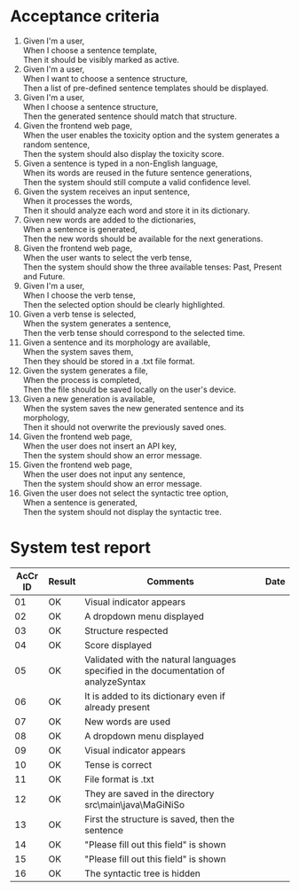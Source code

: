 # Acceptance criteria
1. Given I'm a user,  
   When I choose a sentence template,  
   Then it should be visibly marked as active.
2. Given I'm a user,  
   When I want to choose a sentence structure,  
   Then a list of pre-defined sentence templates should be displayed.
3. Given I'm a user,  
   When I choose a sentence structure,  
   Then the generated sentence should match that structure.
4. Given the frontend web page,  
   When the user enables the toxicity option and the system generates a random sentence,  
   Then the system should also display the toxicity score.
5. Given a sentence is typed in a non-English language,    
   When its words are reused in the future sentence generations,  
   Then the system should still compute a valid confidence level.
6. Given the system receives an input sentence,  
   When it processes the words,  
   Then it should analyze each word and store it in its dictionary.
7. Given new words are added to the dictionaries,   
   When a sentence is generated,   
   Then the new words should be available for the next generations.
8. Given the frontend web page,  
   When the user wants to select the verb tense,  
   Then the system should show the three available tenses: Past, Present and Future.
9. Given I'm a user,  
   When I choose the verb tense,  
   Then the selected option should be clearly highlighted.
10. Given a verb tense is selected,  
    When the system generates a sentence,  
    Then the verb tense should correspond to the selected time.
11. Given a sentence and its morphology are available,  
    When the system saves them,   
    Then they should be stored in a .txt file format.
12. Given the system generates a file,   
    When the process is completed,  
    Then the file should be saved locally on the user's device.
13. Given a new generation is available,  
    When the system saves the new generated sentence and its morphology,  
    Then it should not overwrite the previously saved ones.
14. Given the frontend web page,  
    When the user does not insert an API key,  
    Then the system should show an error message.
15. Given the frontend web page,  
    When the user does not input any sentence,  
    Then the system should show an error message.
16. Given the user does not select the syntactic tree option,  
    When a sentence is generated,   
    Then the system should not display the syntactic tree.
# System test report 
| AcCr ID |  Result | Comments | Date |
|-------|---------|------------|-------|
|   01  |   OK    | Visual indicator appears |
|   02  |   OK    | A dropdown menu displayed |
|   03  |   OK    | Structure respected |
|   04  |   OK    | Score displayed |
|   05  |   OK    | Validated with the natural languages specified in the documentation of analyzeSyntax |
|   06  |   OK    | It is added to its dictionary even if already present |
|   07  |   OK    | New words are used |
|   08  |   OK    | A dropdown menu displayed |
|   09  |   OK    | Visual indicator appears |
|   10  |   OK    | Tense is correct |
|   11  |   OK    | File format is .txt |
|   12  |   OK    | They are saved in the directory src\main\java\MaGiNiSo |
|   13  |   OK    | First the structure is saved, then the sentence |
|   14  |   OK    | "Please fill out this field" is shown |
|   15  |   OK    | "Please fill out this field" is shown |
|   16  |   OK    | The syntactic tree is hidden |
